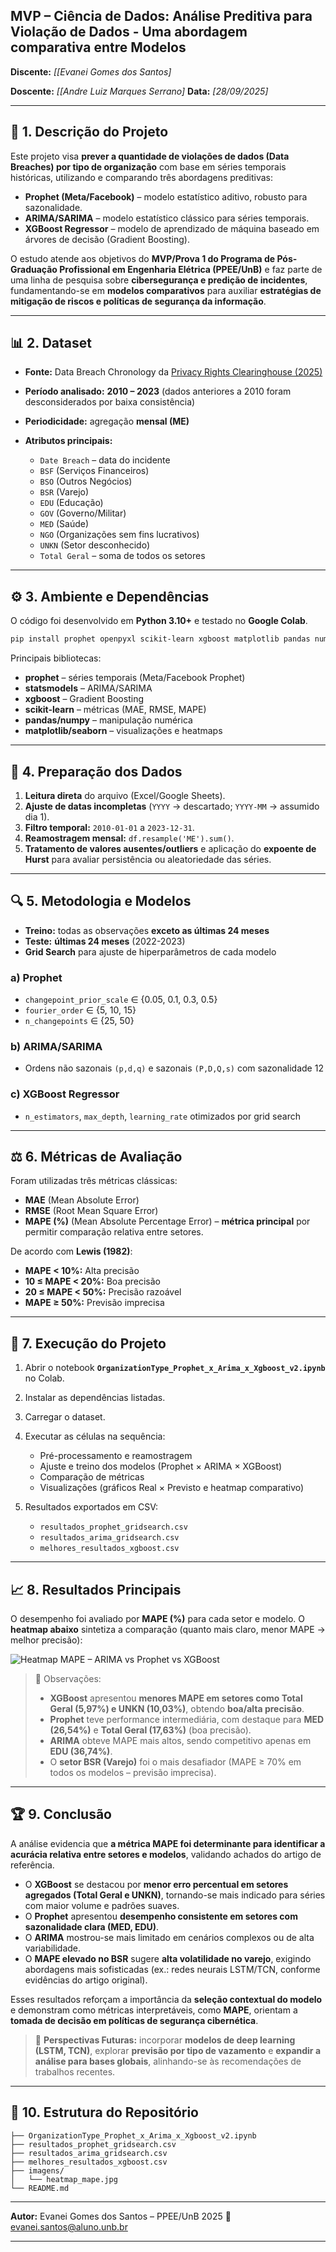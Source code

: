 
## MVP – Ciência de Dados: Análise Preditiva para Violação de Dados - Uma abordagem comparativa entre Modelos

**Discente:** *\[[Evanei Gomes dos Santos]*

**Doscente:** *\[[Andre Luiz Marques Serrano]*
**Data:** *\[28/09/2025]*


---

## 📌 1. Descrição do Projeto

Este projeto visa **prever a quantidade de violações de dados (Data Breaches) por tipo de organização** com base em séries temporais históricas, utilizando e comparando três abordagens preditivas:

* **Prophet (Meta/Facebook)** – modelo estatístico aditivo, robusto para sazonalidade.
* **ARIMA/SARIMA** – modelo estatístico clássico para séries temporais.
* **XGBoost Regressor** – modelo de aprendizado de máquina baseado em árvores de decisão (Gradient Boosting).

O estudo atende aos objetivos do **MVP/Prova 1 do Programa de Pós-Graduação Profissional em Engenharia Elétrica (PPEE/UnB)** e faz parte de uma linha de pesquisa sobre **cibersegurança e predição de incidentes**, fundamentando-se em **modelos comparativos** para auxiliar **estratégias de mitigação de riscos e políticas de segurança da informação**.

---

## 📊 2. Dataset

* **Fonte:** Data Breach Chronology da [Privacy Rights Clearinghouse (2025)](https://privacyrights.org) 
* **Período analisado:** **2010 – 2023** (dados anteriores a 2010 foram desconsiderados por baixa consistência)
* **Periodicidade:** agregação **mensal (ME)**
* **Atributos principais:**

  * `Date Breach` – data do incidente
  * `BSF` (Serviços Financeiros)
  * `BSO` (Outros Negócios)
  * `BSR` (Varejo)
  * `EDU` (Educação)
  * `GOV` (Governo/Militar)
  * `MED` (Saúde)
  * `NGO` (Organizações sem fins lucrativos)
  * `UNKN` (Setor desconhecido)
  * `Total Geral` – soma de todos os setores

---

## ⚙️ 3. Ambiente e Dependências

O código foi desenvolvido em **Python 3.10+** e testado no **Google Colab**.

```bash
pip install prophet openpyxl scikit-learn xgboost matplotlib pandas numpy seaborn
```

Principais bibliotecas:

* **prophet** – séries temporais (Meta/Facebook Prophet)
* **statsmodels** – ARIMA/SARIMA
* **xgboost** – Gradient Boosting
* **scikit-learn** – métricas (MAE, RMSE, MAPE)
* **pandas/numpy** – manipulação numérica
* **matplotlib/seaborn** – visualizações e heatmaps

---

## 📝 4. Preparação dos Dados

1. **Leitura direta** do arquivo (Excel/Google Sheets).
2. **Ajuste de datas incompletas** (`YYYY` → descartado; `YYYY-MM` → assumido dia 1).
3. **Filtro temporal:** `2010-01-01` a `2023-12-31`.
4. **Reamostragem mensal:** `df.resample('ME').sum()`.
5. **Tratamento de valores ausentes/outliers** e aplicação do **expoente de Hurst** para avaliar persistência ou aleatoriedade das séries.

---

## 🔍 5. Metodologia e Modelos

* **Treino:** todas as observações **exceto as últimas 24 meses**
* **Teste:** **últimas 24 meses** (2022-2023)
* **Grid Search** para ajuste de hiperparâmetros de cada modelo

### a) Prophet

* `changepoint_prior_scale` ∈ {0.05, 0.1, 0.3, 0.5}
* `fourier_order` ∈ {5, 10, 15}
* `n_changepoints` ∈ {25, 50}

### b) ARIMA/SARIMA

* Ordens não sazonais `(p,d,q)` e sazonais `(P,D,Q,s)` com sazonalidade 12

### c) XGBoost Regressor

* `n_estimators`, `max_depth`, `learning_rate` otimizados por grid search

---

## ⚖️ 6. Métricas de Avaliação

Foram utilizadas três métricas clássicas:

* **MAE** (Mean Absolute Error)
* **RMSE** (Root Mean Square Error)
* **MAPE (%)** (Mean Absolute Percentage Error) – **métrica principal** por permitir comparação relativa entre setores.

De acordo com **Lewis (1982)**:

* **MAPE < 10%:** Alta precisão
* **10 ≤ MAPE < 20%:** Boa precisão
* **20 ≤ MAPE < 50%:** Precisão razoável
* **MAPE ≥ 50%:** Previsão imprecisa

---

## 🚀 7. Execução do Projeto

1. Abrir o notebook **`OrganizationType_Prophet_x_Arima_x_Xgboost_v2.ipynb`** no Colab.
2. Instalar as dependências listadas.
3. Carregar o dataset.
4. Executar as células na sequência:

   * Pré-processamento e reamostragem
   * Ajuste e treino dos modelos (Prophet × ARIMA × XGBoost)
   * Comparação de métricas
   * Visualizações (gráficos Real × Previsto e heatmap comparativo)
5. Resultados exportados em CSV:

   * `resultados_prophet_gridsearch.csv`
   * `resultados_arima_gridsearch.csv`
   * `melhores_resultados_xgboost.csv`

---

## 📈 8. Resultados Principais

O desempenho foi avaliado por **MAPE (%)** para cada setor e modelo.
O **heatmap abaixo** sintetiza a comparação (quanto mais claro, menor MAPE → melhor precisão):

![Heatmap MAPE – ARIMA vs Prophet vs XGBoost](./imagens/heatmap_mape.jpg)

> 🔎 Observações:
>
> * **XGBoost** apresentou **menores MAPE em setores como Total Geral (5,97%) e UNKN (10,03%)**, obtendo **boa/alta precisão**.
> * **Prophet** teve performance intermediária, com destaque para **MED (26,54%)** e **Total Geral (17,63%)** (boa precisão).
> * **ARIMA** obteve MAPE mais altos, sendo competitivo apenas em **EDU (36,74%)**.
> * O **setor BSR (Varejo)** foi o mais desafiador (MAPE ≥ 70% em todos os modelos – previsão imprecisa).

---

## 🏆 9. Conclusão

A análise evidencia que **a métrica MAPE foi determinante para identificar a acurácia relativa entre setores e modelos**, validando achados do artigo de referência.

* O **XGBoost** se destacou por **menor erro percentual em setores agregados (Total Geral e UNKN)**, tornando-se mais indicado para séries com maior volume e padrões suaves.
* O **Prophet** apresentou **desempenho consistente em setores com sazonalidade clara (MED, EDU)**.
* O **ARIMA** mostrou-se mais limitado em cenários complexos ou de alta variabilidade.
* O **MAPE elevado no BSR** sugere **alta volatilidade no varejo**, exigindo abordagens mais sofisticadas (ex.: redes neurais LSTM/TCN, conforme evidências do artigo original).

Esses resultados reforçam a importância da **seleção contextual do modelo** e demonstram como métricas interpretáveis, como **MAPE**, orientam a **tomada de decisão em políticas de segurança cibernética**.

> 🔮 **Perspectivas Futuras:** incorporar **modelos de deep learning (LSTM, TCN)**, explorar **previsão por tipo de vazamento** e **expandir a análise para bases globais**, alinhando-se às recomendações de trabalhos recentes.

---

## 📂 10. Estrutura do Repositório

```
├── OrganizationType_Prophet_x_Arima_x_Xgboost_v2.ipynb
├── resultados_prophet_gridsearch.csv
├── resultados_arima_gridsearch.csv
├── melhores_resultados_xgboost.csv
├── imagens/
│   └── heatmap_mape.jpg
└── README.md
```

---

**Autor:** Evanei Gomes dos Santos – PPEE/UnB 2025
📧 [evanei.santos@aluno.unb.br](mailto:evanei.santos@aluno.unb.br)

---

